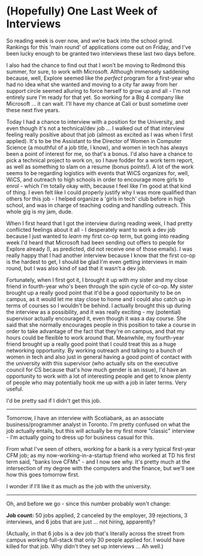 # (Hopefully) One Last Week of Interviews

So reading week is over now, and we're back into the school grind. Rankings for this 'main round' of applications come out on Friday, and I've been lucky enough to be granted two interviews these last two days before.

I also had the chance to find out that I won't be moving to Redmond this summer, for sure, to work with Microsoft. Although immensely saddening because, well, Explore seemed like the *perfect* program for a first-year who had no idea what she wanted and moving to a city far away from her support circle seemed alluring to force herself to grow up and all -
I'm not entirely sure I'm ready for that yet. So working for a Big 4 company like Microsoft ... it can wait. I'll have my chance at Cali or bust sometime over these next five years.

Today I had a chance to interview with a position for the University, and even though it's not a technical/dev job ... I walked out of that interview feeling really positive about that job (almost as excited as I was when I first applied). It's to be the Assistant to the Director of Women in Computer Science (a mouthful of a job title, I know), and women in tech has always been a point of interest for me, so that's a bonus. I'd also have a chance to pick a technical project to work on, so I have fodder for a work term report, as well as something to slam on a resume (bonus points!). A lot of the work seems to be regarding logistics with events that WiCS organizes for, well, WiCS, and outreach to high schools in order to encourage more girls to enrol - which I'm totally okay with, because I feel like I'm good at that kind of thing. I even felt like I could properly justify why I was more qualified than others for this job - I helped organize a 'girls in tech' club before in high school, and was in charge of teaching coding and handling outreach. This whole gig is my jam, dude.

When I first heard that I got the interview during reading week, I had pretty conflicted feelings about it all - I desperately want to work a dev job because I just wanted to *learn* my first co-op term, but going into reading week I'd heard that Microsoft had been sending out offers to people for Explore already (I, as predicted, did not receive one of those emails). I was really happy that I had another interview because I know that the first co-op is the hardest to get, I should be glad I'm even getting interviews in main round, but I was also kind of sad that it wasn't a dev job.

Fortunately, when I first got it, I brought it up with my sister and my close friend in fourth-year who's been through the spin cycle of co-op. My sister brought up a really good point that it'd be a good opportunity to be on campus, as it would let me stay close to home and I could also catch up in terms of courses so I wouldn't be behind. I actually brought this up during the interview as a possibility, and it was really exciting - my (potential) supervisor actually encouraged it, even though it was a day course. She said that she normally encourages people in this position to take a course in order to take advantage of the fact that they're on campus, and that my hours could be flexible to work around that. Meanwhile, my fourth-year friend brought up a really good point that I could treat this as a huge networking opportunity. By working outreach and talking to a bunch of women in tech and also just in general having a good point of contact with the university with this supervisor (who actually sits on the executive council for CS because that's how much gender is an issue), I'd have an opportunity to work with a lot of interesting people and get to know plenty of people who may potentially hook me up with a job in later terms. Very useful.

I'd be pretty sad if I didn't get this job.

***

Tomorrow, I have an interview with Scotiabank, as an associate business/programmer analyst in Toronto. I'm pretty confused on what the job actually entails, but this will actually be my first more "classic" interview - I'm actually going to dress up for business casual for this.

From what I've seen of others, working for a bank is a very typical first-year CFM job; as my now-working-in-a-startup friend who worked at TD his first term said, "banks love CFMs" - and I now see why. It's pretty much at the intersection of my degree with the computers and the finance, but we'll see how this goes tomorrow first.

I wonder if I'll like it as much as the job with the university.

***

Oh, and before we go - since this number probably won't change:

**Job count:** 50 jobs applied, 2 canceled by the employer, 39 rejections, 3 interviews, and 6 jobs that are just ... not hiring, apparently?

(Actually, in that 6 jobs is a dev job that's literally across the street from campus working full-stack that only 30 people applied for. I would have killed for that job. Why didn't they set up interviews ... Ah well.)
